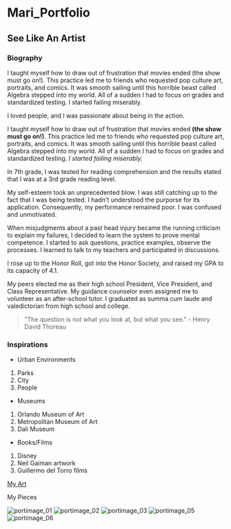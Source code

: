 # Mari_Portfolio
## See Like An Artist

### Biography
I taught myself how to draw out of frustration that movies ended (the show must go on!). This practice led me to friends who requested pop culture art, portraits, and comics. It was smooth sailing until this horrible beast called Algebra stepped into my world. All of a sudden I had to focus on grades and standardized testing. I started failing miserably.

I loved people,
and I was passionate about being in the action.

I taught myself how to draw out of frustration that movies ended **(the show must go on!)**. This practice led me to friends who requested pop culture art, portraits, and comics. It was smooth sailing until this horrible beast called Algebra stepped into my world. All of a sudden I had to focus on grades and standardized testing. *I started failing miserably.*

In 7th grade, I was tested for reading comprehension and the results stated that I was at a 3rd grade reading level.

My self-esteem took an unprecedented blow. I was still catching up to the fact that I was being tested. I hadn't understood the purporse for its application. Consequently, my performance remained poor. I was confused and unmotivated.

When misjudgments about a past head injury became the running criticism to explain my failures, I decided to learn the system to prove mental competence. I started to ask questions, practice examples, observe the processes.
I learned to talk to my teachers and participated in discussions.

I rose up to the Honor Roll, got into the Honor Society, and raised my GPA to its capacity of 4.1.

My peers elected me as their high school President, Vice President, and Class Representative.
My guidance counselor even assigned me to volunteer as an after-school tutor.
I graduated as summa cum laude and valedictorian from high school and college.

> "The question is not what you look at, but what you see." - Henry David Thoreau

### Inspirations 
- Urban Environments
1. Parks
2. City
3. People

- Museums
1. Orlando Museum of Art
2. Metropolitan Museum of Art
3. Dali Museum

- Books/Films
1. Disney
2. Neil Gaiman artwork
3. Guillermo del Torro films

[My Art](https://maiyalith.wixsite.com/marifaye)

My Pieces

![portimage_01](https://user-images.githubusercontent.com/79935758/109868256-6a17fd00-7c35-11eb-9c5b-4c55a7731b8b.gif)
![portimage_02](https://user-images.githubusercontent.com/79935758/109868258-6ab09380-7c35-11eb-8be3-07b9b218413d.gif)
![portimage_03](https://user-images.githubusercontent.com/79935758/109868260-6ab09380-7c35-11eb-91f0-9c8a03341318.gif)
![portimage_05](https://user-images.githubusercontent.com/79935758/109868262-6b492a00-7c35-11eb-95ae-76c02e8d685c.gif)
![portimage_06](https://user-images.githubusercontent.com/79935758/109868264-6b492a00-7c35-11eb-8f48-77b73f0e6697.jpg)


